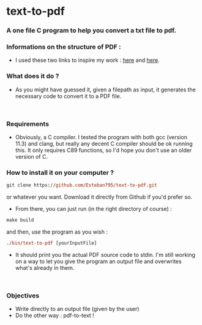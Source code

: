 # text-to-pdf
### A one file C program to help you convert a txt file to pdf.

### Informations on the structure of PDF : 

- I used these two links to inspire my work : [here](https://www.oreilly.com/library/view/pdf-explained/9781449321581/ch04.html) and [here](https://pypdf2.readthedocs.io/en/3.0.0/dev/pdf-format.html).

### __What does it do ?__
- As you might have guessed it, given a filepath as input, it generates the necessary code to convert it to a PDF file. 
<br />


### __Requirements__
- Obviously, a C compiler. I tested the program with both gcc (version 11.3) and clang, but really any decent C compiler should be ok running this. It only requires C89 functions, so I'd hope you don't use an older version of C.


### __How to install it on your computer ?__

```ps
git clone https://github.com/Esteban795/text-to-pdf.git
```
or whatever you want. Download it directly from Github if you'd prefer so.
<br/>
- From there, you can just run (in the right directory of course) : 
```ps
make build
```
and then, use the program as you wish :

```ps
./bin/text-to-pdf [yourInputFile]
```
- It should print you the actual PDF source code to stdin. I'm still working on a way to let you give the program an output file and overwrites what's already in them.
<br/>


### Objectives 

- Write directly to an output file (given by the user)
- Do the other way : pdf-to-text !
